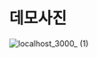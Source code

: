 # 데모사진

![localhost_3000_ (1)](https://user-images.githubusercontent.com/62326659/219367853-ca17f169-e249-4f5f-b1fd-b56824c2d5dc.png)
